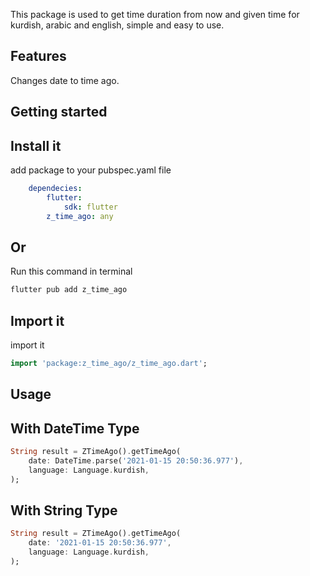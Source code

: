 This package is used to get time duration from now and given time for kurdish, arabic and english, simple and easy to use.

## Features

Changes date to time ago.

## Getting started

## Install it

add package to your pubspec.yaml file
```yaml
    dependecies:
        flutter:
            sdk: flutter
        z_time_ago: any
```

## Or

Run this command in terminal
```dart
flutter pub add z_time_ago
```

## Import it

import it
```dart
import 'package:z_time_ago/z_time_ago.dart';
```

## Usage

## With DateTime Type

```dart
String result = ZTimeAgo().getTimeAgo(
    date: DateTime.parse('2021-01-15 20:50:36.977'),
    language: Language.kurdish,
);
```

## With String Type

```dart
String result = ZTimeAgo().getTimeAgo(
    date: '2021-01-15 20:50:36.977',
    language: Language.kurdish,
);
```